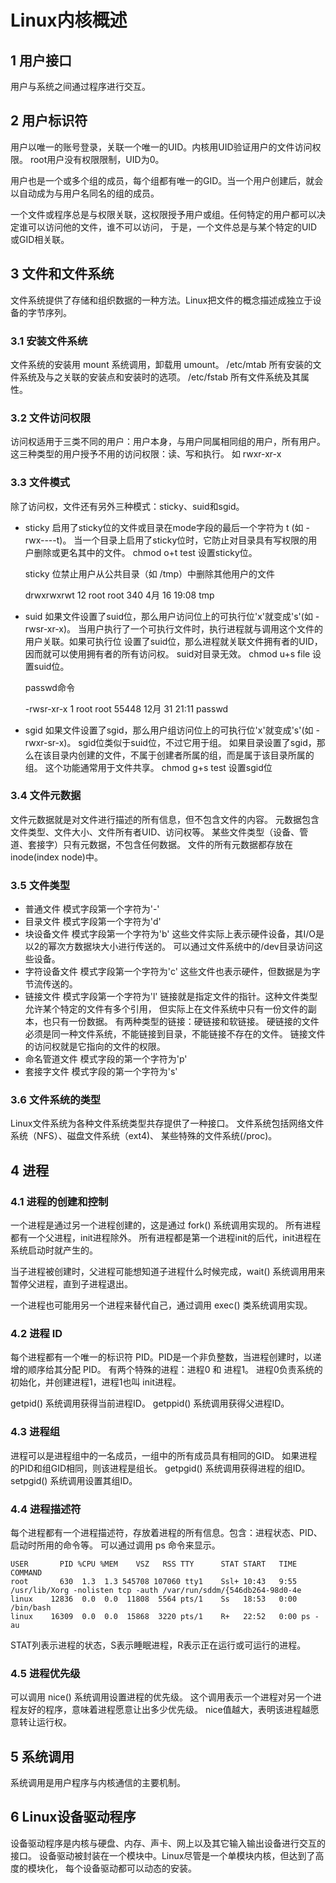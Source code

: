 # Linux内核概述


## 1 用户接口
用户与系统之间通过程序进行交互。


## 2 用户标识符
用户以唯一的账号登录，关联一个唯一的UID。内核用UID验证用户的文件访问权限。
root用户没有权限限制，UID为0。

用户也是一个或多个组的成员，每个组都有唯一的GID。当一个用户创建后，就会以自动成为与用户名同名的组的成员。

一个文件或程序总是与权限关联，这权限授予用户或组。任何特定的用户都可以决定谁可以访问他的文件，谁不可以访问，
于是，一个文件总是与某个特定的UID或GID相关联。


## 3 文件和文件系统
文件系统提供了存储和组织数据的一种方法。Linux把文件的概念描述成独立于设备的字节序列。


### 3.1 安装文件系统
文件系统的安装用 mount 系统调用，卸载用 umount。
/etc/mtab 所有安装的文件系统及与之关联的安装点和安装时的选项。
/etc/fstab 所有文件系统及其属性。

### 3.2 文件访问权限
访问权适用于三类不同的用户：用户本身，与用户同属相同组的用户，所有用户。
这三种类型的用户授予不用的访问权限：读、写和执行。
如 rwxr-xr-x

### 3.3 文件模式
除了访问权，文件还有另外三种模式：sticky、suid和sgid。

- sticky
启用了sticky位的文件或目录在mode字段的最后一个字符为 t (如 -rwx----t)。
当一个目录上启用了sticky位时，它防止对目录具有写权限的用户删除或更名其中的文件。
chmod o+t test 设置sticky位。

    sticky 位禁止用户从公共目录（如 /tmp）中删除其他用户的文件

    drwxrwxrwt  12 root root   340  4月 16 19:08 tmp

- suid
如果文件设置了suid位，那么用户访问位上的可执行位'x'就变成's'(如 -rwsr-xr-x)。
当用户执行了一个可执行文件时，执行进程就与调用这个文件的用户关联。如果可执行位
设置了suid位，那么进程就关联文件拥有者的UID，因而就可以使用拥有者的所有访问权。
suid对目录无效。
chmod u+s file 设置suid位。

    passwd命令
 
	-rwsr-xr-x 1 root root    55448 12月 31 21:11 passwd

- sgid
如果文件设置了sgid，那么用户组访问位上的可执行位'x'就变成's'(如 -rwxr-sr-x)。
sgid位类似于suid位，不过它用于组。
如果目录设置了sgid，那么在该目录内创建的文件，不属于创建者所属的组，而是属于该目录所属的组。
这个功能通常用于文件共享。
chmod g+s test 设置sgid位


### 3.4 文件元数据
文件元数据就是对文件进行描述的所有信息，但不包含文件的内容。
元数据包含文件类型、文件大小、文件所有者UID、访问权等。
某些文件类型（设备、管道、套接字）只有元数据，不包含任何数据。
文件的所有元数据都存放在inode(index node)中。

### 3.5 文件类型

- 普通文件
    模式字段第一个字符为'-'
- 目录文件
    模式字段第一个字符为'd'
- 块设备文件
    模式字段第一个字符为'b'
    这些文件实际上表示硬件设备，其I/O是以2的幂次方数据块大小进行传送的。
    可以通过文件系统中的/dev目录访问这些设备。
- 字符设备文件
    模式字段第一个字符为'c'
    这些文件也表示硬件，但数据是为字节流传送的。
- 链接文件
    模式字段第一个字符为'l'
    链接就是指定文件的指针。这种文件类型允许某个特定的文件有多个引用，
    但实际上在文件系统中只有一份文件的副本，也只有一份数据。
    有两种类型的链接：硬链接和软链接。
    硬链接的文件必须是同一种文件系统，不能链接到目录，不能链接不存在的文件。
    链接文件的访问权就是它指向的文件的权限。
- 命名管道文件
    模式字段的第一个字符为'p'
- 套接字文件
    模式字段的第一个字符为's'

### 3.6 文件系统的类型
Linux文件系统为各种文件系统类型共存提供了一种接口。
文件系统包括网络文件系统（NFS）、磁盘文件系统（ext4)、
某些特殊的文件系统(/proc)。

## 4 进程

### 4.1 进程的创建和控制
一个进程是通过另一个进程创建的，这是通过 fork() 系统调用实现的。
所有进程都有一个父进程，init进程除外。
所有进程都是第一个进程init的后代，init进程在系统启动时就产生的。

当子进程被创建时，父进程可能想知道子进程什么时候完成，wait() 系统调用用来暂停父进程，直到子进程退出。

一个进程也可能用另一个进程来替代自己，通过调用 exec() 类系统调用实现。

### 4.2 进程 ID
每个进程都有一个唯一的标识符 PID。PID是一个非负整数，当进程创建时，以递增的顺序给其分配 PID。
有两个特殊的进程：进程0 和 进程1。
进程0负责系统的初始化，并创建进程1，进程1也叫 init进程。

getpid() 系统调用获得当前进程ID。
getppid() 系统调用获得父进程ID。

### 4.3 进程组
进程可以是进程组中的一名成员，一组中的所有成员具有相同的GID。
如果进程的PID和组GID相同，则该进程是组长。
getpgid() 系统调用获得进程的组ID。
setpgid() 系统调用设置其组ID。

### 4.4 进程描述符
每个进程都有一个进程描述符，存放着进程的所有信息。包含：进程状态、PID、启动时所用的命令等。
可以通过调用 ps 命令来显示。

	USER       PID %CPU %MEM    VSZ   RSS TTY      STAT START   TIME COMMAND
	root       630  1.3  1.3 545708 107060 tty1    Ssl+ 10:43   9:55 /usr/lib/Xorg -nolisten tcp -auth /var/run/sddm/{546db264-98d0-4e
	linux    12836  0.0  0.0  11808  5564 pts/1    Ss   18:53   0:00 /bin/bash
	linux    16309  0.0  0.0  15868  3220 pts/1    R+   22:52   0:00 ps -au

STAT列表示进程的状态，S表示睡眠进程，R表示正在运行或可运行的进程。

### 4.5 进程优先级
可以调用 nice() 系统调用设置进程的优先级。
这个调用表示一个进程对另一个进程友好的程序，意味着进程愿意让出多少优先级。
nice值越大，表明该进程越愿意转让运行权。

## 5 系统调用
系统调用是用户程序与内核通信的主要机制。

## 6 Linux设备驱动程序
设备驱动程序是内核与硬盘、内存、声卡、网上以及其它输入输出设备进行交互的接口。
设备驱动被封装在一个模块中。Linux尽管是一个单模块内核，但达到了高度的模块化，
每个设备驱动都可以动态的安装。


